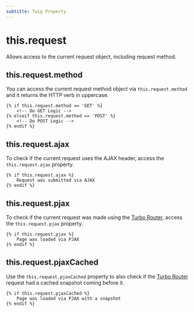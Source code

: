 ```yaml
---
subtitle: Twig Property
---
```

# this.request

Allows access to the current request object, including request method.

## this.request.method

You can access the current request method object via `this.request.method` and it returns the HTTP verb in uppercase.

```twig
{% if this.request.method == 'GET' %}
    <!-- Do GET Logic -->
{% elseif this.request.method == 'POST' %}
    <!-- Do POST Logic -->
{% endif %}
```

## this.request.ajax

To check if the current request uses the AJAX header, access the `this.request.ajax` property.

```twig
{% if this.request.ajax %}
    Request was submitted via AJAX
{% endif %}
```

## this.request.pjax

To check if the current request was made using the [Turbo Router](../../cms/ajax/turbo-router.md), access the `this.request.pjax` property.

```twig
{% if this.request.pjax %}
    Page was loaded via PJAX
{% endif %}
```

## this.request.pjaxCached

Use the `this.request.pjaxCached` property to also check if the [Turbo Router](../../cms/ajax/turbo-router.md) request had a cached snapshot coming before it.

```twig
{% if this.request.pjaxCached %}
    Page was loaded via PJAX with a snapshot
{% endif %}
```
